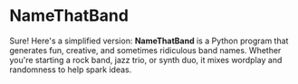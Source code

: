 # NameThatBand
Sure! Here's a simplified version:  **NameThatBand** is a Python program that generates fun, creative, and sometimes ridiculous band names. Whether you're starting a rock band, jazz trio, or synth duo, it mixes wordplay and randomness to help spark ideas.
